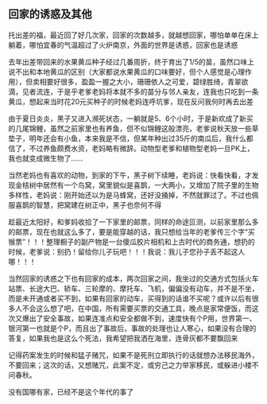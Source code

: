 ## 回家的诱惑及其他 ##

托出差的福，最近回了好几次家，回家的次数越多，就越想回家，哪怕单单在床上躺着，哪怕宜春的气温超过了火炉南京，外面的世界是诱惑，回家也是诱惑

去年出差带回来的水果黄瓜种子经过几番周折，终于育出了1/5的苗，虽然口味上说不出和本地黄瓜的区别（大家都说水果黄瓜的口味要好，但个人感觉是心理作用），但卖相要好很多，盈盈一握之大小，珊珊依人之可爱，碧绿胜绮，青翠欲滴，见者流连，于是乎老爹老妈将本就不多的苗分与邻人亲友，连我也只吃到一条黄瓜，想起来当时花20元买种子的时候老妈连呼坑爹，现在反问我何时再去出差

由于夏日炎炎，黑子又进入濒死状态，一躺就是5、6个小时，于是新欢成了新买的几尾锦鲤，虽然之前家里也有养鱼，但不似锦鲤这般漂亮，老爹说秋天放一些草垫子，明年还会有小鱼，本来我是不信，但某年种出过35斤的南瓜后，我什么都信了，不过养鱼颇费水资，老妈略有微辞。动物型老爹和植物型老妈一旦PK上，我也就变成微生物了……

当然老妈也有喜欢的动物，到家的下午，黑子树下续睡，老妈说：快看快看，才发现金桔树中居然有一个鸟窝，窝里貌似是喜鹊，一大两小，又增加了院子里的生物多样性，老妈说：刚开始还以为是马蜂窝，还好没捅掉，不然就罪过了。不过也佩服喜鹊的智慧，把窝建在树正中，黑子也奈何不得

趁最近太阳好，和爹妈收拾了一下家里的邮票，同样的命途叵测，以前家里那么多的邮票，现在也就这么多了，要是能穿越的话，我只想给当年的老爹传三个字“买猴票”！！！整理橱子的副产物是一台傻瓜胶片相机和上古时代的商务通，想扔的时候，老爹说：别扔！留给你儿子玩吧！！！我说：我儿子您孙子丢不起这人哪！！！

当然回家的诱惑之下也有回家的成本，两次回家之间，我坐过的交通方式包括火车站票、长途大巴、轿车、三轮摩的、摩托车、飞机，偏偏没有动车，并不是不坐，而是未开通或者买不到，如果有回家的动车，买得到的话谁不买呢？或许以后有很多人不会这么想了吧，在中国，所有需要买票的交通工具，晚点是家常便饭，而这次又爆出了安全事故，如果连准点和安全都做不到，速度快有个P用，世界第一、银河第一也就是个P，而且出了事故后，事故的处理也让人寒心，如果没有合理的答复，如果我也是这么个死法，我希望把我洒在海里，连骨灰都不要飘回来

记得药案发生的时候和猛子赌咒，如果不是死刑立即执行的话就想办法移民海外，不要回来；这次的话，又想赌咒，此案不定，或穷己之力举家移民，或躲进小楼不问春秋。

没有国哪有家，已经不是这个年代的事了